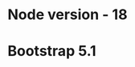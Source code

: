 # Node version - 18
# Bootstrap 5.1

<!-- kitaabJunction   for build -->

 <!-- "build:prod": "PUBLIC_URL=/kitaab-portal/kitaabJunction-web/ env-cmd -f .env.prod npm run-script build",
 build:live": "PUBLIC_URL=https://kitaabjunction.com/ env-cmd -f .env.live npm run-script build", -->